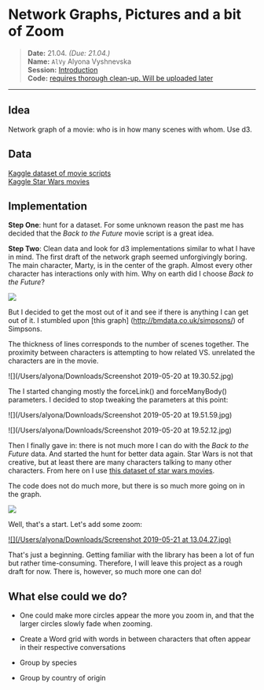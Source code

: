# Network Graphs, Pictures and a bit of Zoom
> **Date:** 21.04. *(Due: 21.04.)*  
> **Name:** `AlVy` Alyona Vyshnevska  
> **Session:** [Introduction](../index)   
> **Code:** [requires thorough clean-up. Will be uploaded later]()   

----

## Idea

Network graph of a movie: who is in how many scenes with whom. Use d3. 

## Data

[Kaggle dataset of movie scripts](https://www.kaggle.com/Cornell-University/movie-dialog-corpus)  
[Kaggle Star Wars movies](https://www.kaggle.com/xvivancos/star-wars-movie-scripts)

## Implementation

**Step One**: hunt for a dataset. For some unknown reason the past me has decided that the _Back to the Future_ movie script is a great idea. 

**Step Two**: Clean data and look for d3 implementations similar to what I have in mind.
The first draft of the network graph seemed unforgivingly boring. 
The main character, Marty, is in the center of the graph. Almost every other character has interactions only with him. Why on earth did I choose _Back to the Future_?

![](/Users/alyona/Documents/github_projects/2019_sose/visualize_chat_messages/06_text_graphs/img/01.jpeg)

But I decided to get the most out of it and see if there is anything I can get out of it. I stumbled upon [this graph] (http://bmdata.co.uk/simpsons/) of Simpsons. 

The thickness of lines corresponds to the number of scenes together. The proximity between characters is attempting to how related VS. unrelated the characters are in the movie.

![](/Users/alyona/Downloads/Screenshot 2019-05-20 at 19.30.52.jpg)

The I started changing mostly the forceLink() and forceManyBody() parameters. 
I decided to stop tweaking the parameters at this point: 

![](/Users/alyona/Downloads/Screenshot 2019-05-20 at 19.51.59.jpg)

![](/Users/alyona/Downloads/Screenshot 2019-05-20 at 19.52.12.jpg)

Then I finally gave in: there is not much more I can do with the _Back to the Future_ data. And started the hunt for better data again.
Star Wars is not that creative, but at least there are many characters talking to many other characters. From here on I use [this dataset of star wars movies](https://www.kaggle.com/xvivancos/star-wars-movie-scripts).

The code does not do much more, but there is so much more going on in the graph.


[![](/Users/alyona/Documents/github_projects/2019_sose/visualize_chat_messages/06_text_graphs/img/star_wars_04.jpg)](http://localhost:63342/visualize_chat_messages/d3_starwars_text_02.html)

Well, that's a start. Let's add some zoom:

[![](/Users/alyona/Downloads/Screenshot 2019-05-21 at 13.04.27.jpg)](http://localhost:63342/visualize_chat_messages/d3_starwars_text_03.html)


That's just a beginning. Getting familiar with the library has been a lot of fun but rather time-consuming. Therefore, I will leave this project as a rough draft for now. There is, however, so much more one can do!

## What else could we do?

- One could make more circles appear the more you zoom in, and that the larger circles slowly fade when zooming. 

- Create a Word grid with words in between characters that often appear in their respective conversations
- Group by species
- Group by country of origin